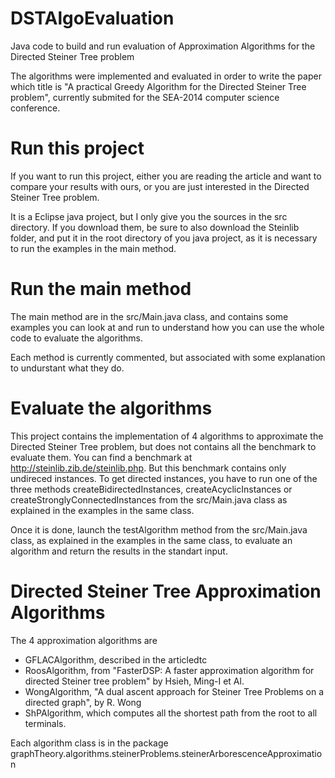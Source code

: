 DSTAlgoEvaluation
=================

Java code to build and run evaluation of Approximation Algorithms for the Directed Steiner Tree problem

The algorithms were implemented and evaluated in order to write the paper which title is
"A practical Greedy Algorithm for the Directed Steiner Tree problem", currently submited for the SEA-2014 computer science conference. 

# Run this project

If you want to run this project, either you are reading the article and want to compare your results with ours, or you are just interested in the Directed Steiner Tree problem. 

It is a Eclipse java project, but I only give you the sources in the src directory. If you download them, be sure to also download the Steinlib folder, and put it in the root directory of you java project, as it is necessary to run the examples in the main method.

# Run the main method

The main method are in the src/Main.java class, and contains some examples you can look at and run to understand how you can use the whole code to evaluate the algorithms.

Each method is currently commented, but associated with some explanation to undurstant what they do.

# Evaluate the algorithms

This project contains the implementation of 4 algorithms to approximate the Directed Steiner Tree problem, but does not contains all the benchmark to evaluate them. You can find a benchmark at http://steinlib.zib.de/steinlib.php. But this benchmark contains only undireced instances. To get directed instances, you have to run one of the three methods createBidirectedInstances, createAcyclicInstances or createStronglyConnectedInstances from the src/Main.java class as explained in the examples in the same class.

Once it is done, launch the testAlgorithm method from the src/Main.java class, as explained in the examples in the same class, to evaluate an algorithm and return the results in the standart input. 

# Directed Steiner Tree Approximation Algorithms

The 4 approximation algorithms are
- GFLACAlgorithm, described in the articledtc
- RoosAlgorithm, from "FasterDSP: A faster approximation algorithm for directed Steiner tree problem" by Hsieh, Ming-I et Al.
- WongAlgorithm, "A dual ascent approach for Steiner Tree Problems on a directed graph", by R. Wong
- ShPAlgorithm, which computes all the shortest path from the root to all terminals.

Each algorithm class is in the package graphTheory.algorithms.steinerProblems.steinerArborescenceApproximation
